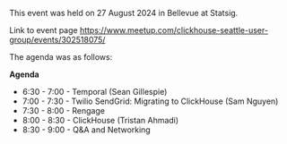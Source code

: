 This event was held on 27 August 2024 in Bellevue at Statsig.

Link to event page https://www.meetup.com/clickhouse-seattle-user-group/events/302518075/

The agenda was as follows:

**Agenda**
- 6:30 - 7:00 - Temporal (Sean Gillespie)
- 7:00 - 7:30 - Twilio SendGrid: Migrating to ClickHouse (Sam Nguyen)
- 7:30 - 8:00 - Rengage
- 8:00 - 8:30 - ClickHouse (Tristan Ahmadi)
- 8:30 - 9:00 - Q&A and Networking
